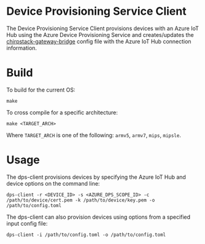 # Device Provisioning Service Client

The Device Provisioning Service Client provisions devices with an Azure IoT Hub using the Azure Device Provisioning Service and creates/updates the [chirpstack-gateway-bridge](https://github.com/brocaar/chirpstack-gateway-bridge) config file with the Azure IoT Hub connection information.

# Build

To build for the current OS:

```
make
```

To cross compile for a specific architecture:

```
make <TARGET_ARCH>
```
Where `TARGET_ARCH` is one of the following: `armv5`, `armv7`, `mips`, `mipsle`.


# Usage

The dps-client provisions devices by specifying the Azure IoT Hub and device options on the command line:

```
dps-client -r <DEVICE_ID> -s <AZURE_DPS_SCOPE_ID> -c /path/to/device/cert.pem -k /path/to/device/key.pem -o /path/to/config.toml
```

The dps-client can also provision devices using options from a specified input config file:

```
dps-client -i /path/to/config.toml -o /path/to/config.toml
```